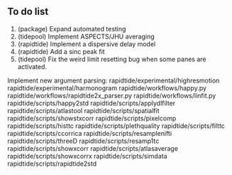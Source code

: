 To do list
----------

1. (package) Expand automated testing
4. (tidepool) Implement ASPECTS/JHU averaging
7. (rapidtide) Implement a dispersive delay model
8. (rapidtide) Add a sinc peak fit
9. (tidepool) Fix the weird limit resetting bug when some panes are activated.

Implement new argument parsing:
rapidtide/experimental/highresmotion
rapidtide/experimental/harmonogram
rapidtide/workflows/happy.py
rapidtide/workflows/rapidtide2x_parser.py
rapidtide/workflows/linfit.py
rapidtide/scripts/happy2std
rapidtide/scripts/applydlfilter
rapidtide/scripts/atlastool
rapidtide/scripts/spatialfit
rapidtide/scripts/showstxcorr
rapidtide/scripts/pixelcomp
rapidtide/scripts/histtc
rapidtide/scripts/plethquality
rapidtide/scripts/filttc
rapidtide/scripts/ccorrica
rapidtide/scripts/resamplenifti
rapidtide/scripts/threeD
rapidtide/scripts/resamp1tc
rapidtide/scripts/showxcorr
rapidtide/scripts/atlasaverage
rapidtide/scripts/showxcorrx
rapidtide/scripts/simdata
rapidtide/scripts/rapidtide2std


